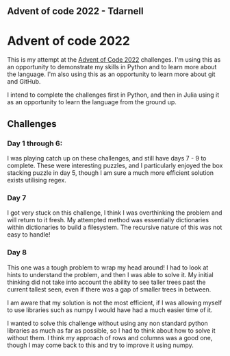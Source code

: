 ## Advent of code 2022 - Tdarnell

# Advent of code 2022

This is my attempt at the [Advent of Code 2022](https://adventofcode.com/2022) challenges. I'm using this as an opportunity to demonstrate my skills in Python and to learn more about the language. I'm also using this as an opportunity to learn more about git and GitHub.

I intend to complete the challenges first in Python, and then in Julia using it as an opportunity to learn the language from the ground up. 

## Challenges

### Day 1 through 6:

I was playing catch up on these challenges, and still have days 7 - 9 to complete. These were interesting puzzles, and I particularly enjoyed the box stacking puzzle in day 5, though I am sure a much more efficient solution exists utilising regex. 

### Day 7

I got very stuck on this challenge, I think I was overthinking the problem and will return to it fresh. My attempted method was essentially dictionaries within dictionaries to build a filesystem. The recursive nature of this was not easy to handle! 

### Day 8

This one was a tough problem to wrap my head around! I had to look at hints to understand the problem, and then I was able to solve it. My initial thinking did not take into account the ability to see taller trees past the current tallest seen, even if there was a gap of smaller trees in between. 

I am aware that my solution is not the most efficient, if I was allowing myself to use libraries such as numpy I would have had a much easier time of it. 

I wanted to solve this challenge without using any non standard python libraries as much as far as possible, so I had to think about how to solve it without them. I think my approach of rows and columns was a good one, though I may come back to this and try to improve it using numpy.